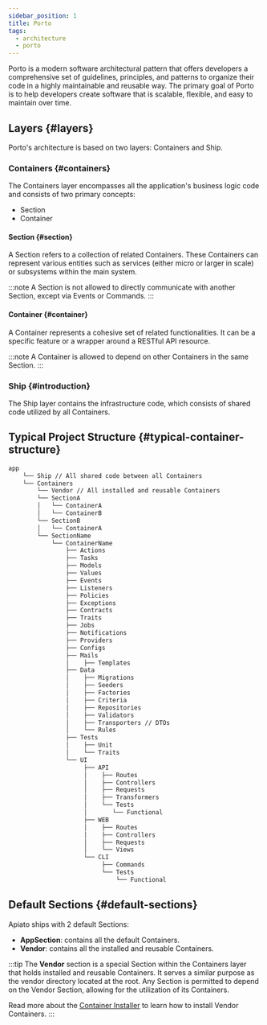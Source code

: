 ```yaml
---
sidebar_position: 1
title: Porto
tags:
  - architecture
  - porto
---
```


Porto is a modern software architectural pattern that offers developers a comprehensive set of guidelines,
principles, and patterns to organize their code in a highly maintainable and reusable way.
The primary goal of Porto is to help developers create software that is scalable,
flexible, and easy to maintain over time.

## Layers {#layers}

Porto's architecture is based on two layers: Containers and Ship.

### Containers {#containers}
The Containers layer encompasses all the application's business logic code and consists of two primary concepts:
- Section
- Container

#### Section {#section}
A Section refers to a collection of related Containers.
These Containers can represent various entities such as services
(either micro or larger in scale) or subsystems within the main system.

:::note
A Section is not allowed to directly communicate with another Section, except via Events or Commands.
:::

#### Container {#container}
A Container represents a cohesive set of related functionalities.
It can be a specific feature or a wrapper around a RESTful API resource.

:::note
A Container is allowed to depend on other Containers in the same Section.
:::

### Ship {#introduction}
The Ship layer contains the infrastructure code, which consists of shared code utilized by all Containers.

## Typical Project Structure {#typical-container-structure}
```markdown
app
    └── Ship // All shared code between all Containers
    └── Containers
        └── Vendor // All installed and reusable Containers
        └── SectionA
        │   └── ContainerA
        │   └── ContainerB
        └── SectionB
        │   └── ContainerA
        └── SectionName
            └── ContainerName
                ├── Actions
                ├── Tasks
                ├── Models
                ├── Values
                ├── Events
                ├── Listeners
                ├── Policies
                ├── Exceptions
                ├── Contracts
                ├── Traits
                ├── Jobs
                ├── Notifications
                ├── Providers
                ├── Configs
                ├── Mails
                │    ├── Templates	
                ├── Data
                │    ├── Migrations
                │    ├── Seeders
                │    ├── Factories
                │    ├── Criteria
                │    ├── Repositories
                │    ├── Validators
                │    ├── Transporters // DTOs
                │    └── Rules
                ├── Tests
                │    ├── Unit
                │    └── Traits
                └── UI
                     ├── API
                     │    ├── Routes
                     │    ├── Controllers
                     │    ├── Requests
                     │    ├── Transformers
                     │    └── Tests
                     │       └── Functional
                     ├── WEB
                     │    ├── Routes
                     │    ├── Controllers
                     │    ├── Requests
                     │    └── Views
                     └── CLI
                          ├── Commands
                          └── Tests
                              └── Functional
```

## Default Sections {#default-sections}
Apiato ships with 2 default Sections:
- **AppSection**: contains all the default Containers.
- **Vendor**: contains all the installed and reusable Containers.

:::tip
The **Vendor** section is a special Section within the Containers layer that holds installed and reusable Containers.
It serves a similar purpose as the vendor directory located at the root.
Any Section is permitted to depend on the Vendor Section, allowing for the utilization of its Containers.

Read more about the [Container Installer](../pacakges/readme.md) to learn how to install Vendor Containers.
:::
